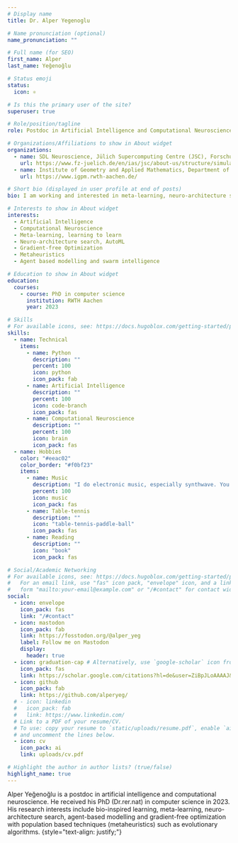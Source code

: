 ```yaml
---
# Display name
title: Dr. Alper Yegenoglu

# Name pronunciation (optional)
name_pronunciation: ""

# Full name (for SEO)
first_name: Alper
last_name: Yeğenoğlu

# Status emoji
status:
  icon: ⚛️

# Is this the primary user of the site?
superuser: true

# Role/position/tagline
role: Postdoc in Artificial Intelligence and Computational Neuroscience

# Organizations/Affiliations to show in About widget
organizations:
  - name: SDL Neuroscience, Jülich Supercomputing Centre (JSC), Forschungszentrum Jülich, Jülich, Germany
    url: https://www.fz-juelich.de/en/ias/jsc/about-us/structure/simulation-and-data-labs/sdl-neuroscience
  - name: Institute of Geometry and Applied Mathematics, Department of Mathematics, RWTH Aachen, Aachen, Germany
    url: https://www.igpm.rwth-aachen.de/

# Short bio (displayed in user profile at end of posts)
bio: I am working and interested in meta-learning, neuro-architecture search, agent-based modelling and (hyper-)parameter optimization with gradient-free methods

# Interests to show in About widget
interests:
  - Artificial Intelligence
  - Computational Neuroscience
  - Meta-learning, learning to learn
  - Neuro-architecture search, AutoML
  - Gradient-free Optimization
  - Metaheuristics
  - Agent based modelling and swarm intelligence

# Education to show in About widget
education:
  courses:
    - course: PhD in computer science
      institution: RWTH Aachen
      year: 2023

# Skills
# For available icons, see: https://docs.hugoblox.com/getting-started/page-builder/#icons
skills:
  - name: Technical
    items:
      - name: Python
        description: ""
        percent: 100
        icon: python
        icon_pack: fab
      - name: Artificial Intelligence
        description: ""
        percent: 100
        icon: code-branch
        icon_pack: fas
      - name: Computational Neuroscience
        description: ""
        percent: 100
        icon: brain
        icon_pack: fas
  - name: Hobbies
    color: "#eeac02"
    color_border: "#f0bf23"
    items:
      - name: Music
        description: "I do electronic music, especially synthwave. You can listen to my music at https://soundcloud.com/electric-courage and https://electriccourage.bandcamp.com/"
        percent: 100
        icon: music
        icon_pack: fas
      - name: Table-tennis
        description: ""
        icon: "table-tennis-paddle-ball"
        icon_pack: fas
      - name: Reading
        description: ""
        icon: "book"
        icon_pack: fas

# Social/Academic Networking
# For available icons, see: https://docs.hugoblox.com/getting-started/page-builder/#icons
#   For an email link, use "fas" icon pack, "envelope" icon, and a link in the
#   form "mailto:your-email@example.com" or "/#contact" for contact widget.
social:
  - icon: envelope
    icon_pack: fas
    link: "/#contact"
  - icon: mastodon
    icon_pack: fab
    link: https://fosstodon.org/@alper_yeg
    label: Follow me on Mastodon
    display:
      header: true
  - icon: graduation-cap # Alternatively, use `google-scholar` icon from `ai` icon pack
    icon_pack: fas
    link: https://scholar.google.com/citations?hl=de&user=ZiBpJLoAAAAJ&view_op=list_works&sortby=pubdate
  - icon: github
    icon_pack: fab
    link: https://github.com/alperyeg/
  # - icon: linkedin
  #   icon_pack: fab
  #   link: https://www.linkedin.com/
  # Link to a PDF of your resume/CV.
  # To use: copy your resume to `static/uploads/resume.pdf`, enable `ai` icons in `params.yaml`,
  # and uncomment the lines below.
  - icon: cv
    icon_pack: ai
    link: uploads/cv.pdf

# Highlight the author in author lists? (true/false)
highlight_name: true
---
```


Alper Yeğenoğlu is a postdoc in artificial intelligence and computational neuroscience. He received his PhD (Dr.rer.nat) in computer science in 2023. His research interests include bio-inspired learning, meta-learning, neuro-architecture search, agent-based modelling and gradient-free optimization with population based techniques (metaheuristics) such as evolutionary algorithms.
{style="text-align: justify;"}
